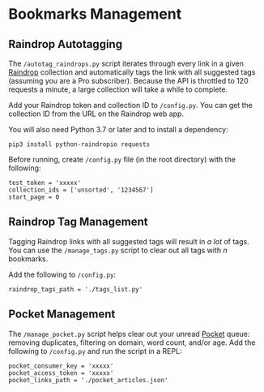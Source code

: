 # Bookmarks Management

## Raindrop Autotagging

The `/autotag_raindrops.py` script iterates through every link in a given [Raindrop](raindrop.io) collection and automatically tags the link with all suggested tags (assuming you are a Pro subscriber). Because the API is throttled to 120 requests a minute, a large collection will take a while to complete.

Add your Raindrop token and collection ID to `/config.py`. You can get the collection ID from the URL on the Raindrop web app.

You will also need Python 3.7 or later and to install a dependency:

```
pip3 install python-raindropio requests
```

Before running, create `/config.py` file (in the root directory) with the following:

```
test_token = 'xxxxx'
collection_ids = ['unsorted', '1234567']
start_page = 0
```

## Raindrop Tag Management

Tagging Raindrop links with all suggested tags will result in _a lot_ of tags. You can use the `/manage_tags.py` script to clear out all tags with _n_ bookmarks.

Add the following to `/config.py`:

```
raindrop_tags_path = './tags_list.py'
```

## Pocket Management

The `/manage_pocket.py` script helps clear out your unread [Pocket](https://getpocket.com/) queue: removing duplicates, filtering on domain, word count, and/or age. Add the following to `/config.py` and run the script in a REPL:

```
pocket_consumer_key = 'xxxxx'
pocket_access_token = 'xxxxx'
pocket_links_path = './pocket_articles.json'
```
